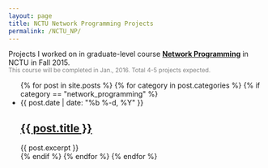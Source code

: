 ```yaml
---
layout: page
title: NCTU Network Programming Projects
permalink: /NCTU_NP/
---
```


Projects I worked on in graduate-level course [__Network Programming__](https://course.nctu.edu.tw/Course/CrsOutline/show.asp?Acy=104&Sem=1&CrsNo=5247) in NCTU in Fall 2015.<br/>
<small><font color="gray">This course will be completed in Jan., 2016. Total 4-5 projects expected.</font></small>

<ul class="post-list">
{% for post in site.posts %}
{% for category in post.categories %}
{% if category == "network_programming" %}
<li>
<span class="post-meta">{{ post.date | date: "%b %-d, %Y" }}</span>
<h2>
<a class="post-link" href="{{ post.url | prepend: site.baseurl }}">{{ post.title }}</a>
</h2>
{{ post.excerpt }}
</li>
{% endif %}
{% endfor %}
{% endfor %}
</ul>